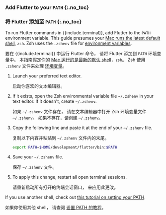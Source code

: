 
### Add Flutter to your `PATH` {:.no_toc}

### 将 Flutter 添加至 `PATH` {:.no_toc}

To run Flutter commands in {{include.terminal}},
add Flutter to the `PATH` environment variable.
This guide presumes your [Mac runs the latest default shell][zsh-mac], `zsh`.
Zsh uses the `.zshenv` file for [environment variables][envvar].

要在 {{include.terminal}} 中运行 Flutter 命令，
请将 Flutter 添加到 `PATH` 环境变量中。
本指南假定你的 [Mac 运行的是最新的默认 shell][zsh-mac]，`zsh`。
Zsh 使用 `.zshenv` 文件来处理 [环境变量][envvar]。

1. Launch your preferred text editor.

   启动你喜欢的文本编辑器。

1. If it exists, open the Zsh environmental variable file `~/.zshenv`
   in your text editor. If it doesn't, create `~/.zshenv`.

   如果 `~/.zshenv` 文件存在，
   请在文本编辑器中打开 Zsh 环境变量文件 `~/.zshenv`。
   如果不存在，请创建 `~/.zshenv`。

1. Copy the following line and paste it at the end of your `~/.zshenv` file.

   复制以下内容并粘贴到 `~/.zshenv` 文件内的末尾。

   ```bash
   export PATH=$HOME/development/flutter/bin:$PATH
   ```

1. Save your `~/.zshenv` file.

   保存 `~/.zshenv` 文件。

1. To apply this change, restart all open terminal sessions.

   请重新启动所有打开的终端会话窗口，
   来应用此更改。

If you use another shell,
check out [this tutorial on setting your PATH][other-path].

如果你使用其他 shell，
请查阅 [设置 PATH 的教程][other-path]。

[zsh-mac]: https://support.apple.com/en-us/102360
[envvar]: https://zsh.sourceforge.io/Intro/intro_3.html
[other-path]: https://www.cyberciti.biz/faq/unix-linux-adding-path/
